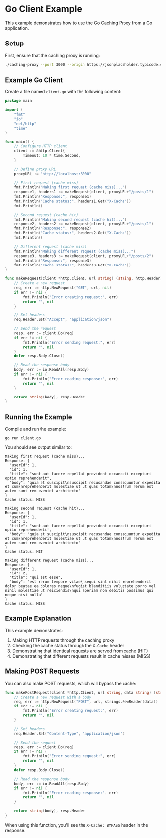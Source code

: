 # Go Client Example

This example demonstrates how to use the Go Caching Proxy from a Go application.

## Setup

First, ensure that the caching proxy is running:

```bash
./caching-proxy --port 3000 --origin https://jsonplaceholder.typicode.com
```

## Example Go Client

Create a file named `client.go` with the following content:

```go
package main

import (
	"fmt"
	"io"
	"net/http"
	"time"
)

func main() {
	// Configure HTTP client
	client := &http.Client{
		Timeout: 10 * time.Second,
	}

	// Define proxy URL
	proxyURL := "http://localhost:3000"
	
	// First request (cache miss)
	fmt.Println("Making first request (cache miss)...")
	response1, headers1 := makeRequest(client, proxyURL+"/posts/1")
	fmt.Println("Response:", response1)
	fmt.Println("Cache status:", headers1.Get("X-Cache"))
	fmt.Println()

	// Second request (cache hit)
	fmt.Println("Making second request (cache hit)...")
	response2, headers2 := makeRequest(client, proxyURL+"/posts/1")
	fmt.Println("Response:", response2)
	fmt.Println("Cache status:", headers2.Get("X-Cache"))
	fmt.Println()

	// Different request (cache miss)
	fmt.Println("Making different request (cache miss)...")
	response3, headers3 := makeRequest(client, proxyURL+"/posts/2")
	fmt.Println("Response:", response3)
	fmt.Println("Cache status:", headers3.Get("X-Cache"))
}

func makeRequest(client *http.Client, url string) (string, http.Header) {
	// Create a new request
	req, err := http.NewRequest("GET", url, nil)
	if err != nil {
		fmt.Println("Error creating request:", err)
		return "", nil
	}

	// Set headers
	req.Header.Set("Accept", "application/json")

	// Send the request
	resp, err := client.Do(req)
	if err != nil {
		fmt.Println("Error sending request:", err)
		return "", nil
	}
	defer resp.Body.Close()

	// Read the response body
	body, err := io.ReadAll(resp.Body)
	if err != nil {
		fmt.Println("Error reading response:", err)
		return "", nil
	}

	return string(body), resp.Header
}
```

## Running the Example

Compile and run the example:

```bash
go run client.go
```

You should see output similar to:

```
Making first request (cache miss)...
Response: {
  "userId": 1,
  "id": 1,
  "title": "sunt aut facere repellat provident occaecati excepturi optio reprehenderit",
  "body": "quia et suscipit\nsuscipit recusandae consequuntur expedita et cum\nreprehenderit molestiae ut ut quas totam\nnostrum rerum est autem sunt rem eveniet architecto"
}
Cache status: MISS

Making second request (cache hit)...
Response: {
  "userId": 1,
  "id": 1,
  "title": "sunt aut facere repellat provident occaecati excepturi optio reprehenderit",
  "body": "quia et suscipit\nsuscipit recusandae consequuntur expedita et cum\nreprehenderit molestiae ut ut quas totam\nnostrum rerum est autem sunt rem eveniet architecto"
}
Cache status: HIT

Making different request (cache miss)...
Response: {
  "userId": 1,
  "id": 2,
  "title": "qui est esse",
  "body": "est rerum tempore vitae\nsequi sint nihil reprehenderit dolor beatae ea dolores neque\nfugiat blanditiis voluptate porro vel nihil molestiae ut reiciendis\nqui aperiam non debitis possimus qui neque nisi nulla"
}
Cache status: MISS
```

## Example Explanation

This example demonstrates:

1. Making HTTP requests through the caching proxy
2. Checking the cache status through the `X-Cache` header
3. Demonstrating that identical requests are served from cache (HIT)
4. Demonstrating that different requests result in cache misses (MISS)

## Making POST Requests

You can also make POST requests, which will bypass the cache:

```go
func makePostRequest(client *http.Client, url string, data string) (string, http.Header) {
	// Create a new request with a body
	req, err := http.NewRequest("POST", url, strings.NewReader(data))
	if err != nil {
		fmt.Println("Error creating request:", err)
		return "", nil
	}

	// Set headers
	req.Header.Set("Content-Type", "application/json")

	// Send the request
	resp, err := client.Do(req)
	if err != nil {
		fmt.Println("Error sending request:", err)
		return "", nil
	}
	defer resp.Body.Close()

	// Read the response body
	body, err := io.ReadAll(resp.Body)
	if err != nil {
		fmt.Println("Error reading response:", err)
		return "", nil
	}

	return string(body), resp.Header
}
```

When using this function, you'll see the `X-Cache: BYPASS` header in the response.
